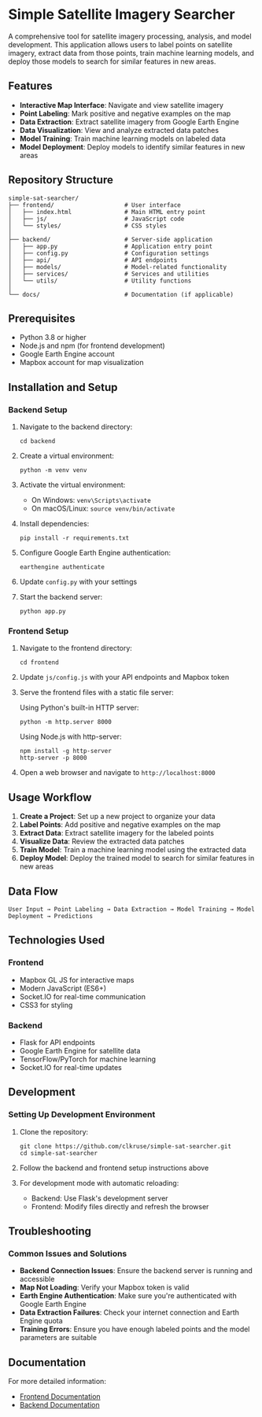 # Simple Satellite Imagery Searcher

A comprehensive tool for satellite imagery processing, analysis, and model development. This application allows users to label points on satellite imagery, extract data from those points, train machine learning models, and deploy those models to search for similar features in new areas.

## Features

- **Interactive Map Interface**: Navigate and view satellite imagery
- **Point Labeling**: Mark positive and negative examples on the map
- **Data Extraction**: Extract satellite imagery from Google Earth Engine
- **Data Visualization**: View and analyze extracted data patches
- **Model Training**: Train machine learning models on labeled data
- **Model Deployment**: Deploy models to identify similar features in new areas

## Repository Structure

```
simple-sat-searcher/
├── frontend/                    # User interface
│   ├── index.html               # Main HTML entry point
│   ├── js/                      # JavaScript code
│   └── styles/                  # CSS styles
│
├── backend/                     # Server-side application
│   ├── app.py                   # Application entry point
│   ├── config.py                # Configuration settings
│   ├── api/                     # API endpoints
│   ├── models/                  # Model-related functionality
│   ├── services/                # Services and utilities
│   └── utils/                   # Utility functions
│
└── docs/                        # Documentation (if applicable)
```

## Prerequisites

- Python 3.8 or higher
- Node.js and npm (for frontend development)
- Google Earth Engine account
- Mapbox account for map visualization

## Installation and Setup

### Backend Setup

1. Navigate to the backend directory:
   ```
   cd backend
   ```

2. Create a virtual environment:
   ```
   python -m venv venv
   ```

3. Activate the virtual environment:
   - On Windows: `venv\Scripts\activate`
   - On macOS/Linux: `source venv/bin/activate`

4. Install dependencies:
   ```
   pip install -r requirements.txt
   ```

5. Configure Google Earth Engine authentication:
   ```
   earthengine authenticate
   ```

6. Update `config.py` with your settings

7. Start the backend server:
   ```
   python app.py
   ```

### Frontend Setup

1. Navigate to the frontend directory:
   ```
   cd frontend
   ```

2. Update `js/config.js` with your API endpoints and Mapbox token

3. Serve the frontend files with a static file server:
   
   Using Python's built-in HTTP server:
   ```
   python -m http.server 8000
   ```
   
   Using Node.js with http-server:
   ```
   npm install -g http-server
   http-server -p 8000
   ```

4. Open a web browser and navigate to `http://localhost:8000`

## Usage Workflow

1. **Create a Project**: Set up a new project to organize your data
2. **Label Points**: Add positive and negative examples on the map
3. **Extract Data**: Extract satellite imagery for the labeled points
4. **Visualize Data**: Review the extracted data patches
5. **Train Model**: Train a machine learning model using the extracted data
6. **Deploy Model**: Deploy the trained model to search for similar features in new areas

## Data Flow

```
User Input → Point Labeling → Data Extraction → Model Training → Model Deployment → Predictions
```

## Technologies Used

### Frontend
- Mapbox GL JS for interactive maps
- Modern JavaScript (ES6+)
- Socket.IO for real-time communication
- CSS3 for styling

### Backend
- Flask for API endpoints
- Google Earth Engine for satellite data
- TensorFlow/PyTorch for machine learning
- Socket.IO for real-time updates

## Development

### Setting Up Development Environment

1. Clone the repository:
   ```
   git clone https://github.com/clkruse/simple-sat-searcher.git
   cd simple-sat-searcher
   ```

2. Follow the backend and frontend setup instructions above

3. For development mode with automatic reloading:
   - Backend: Use Flask's development server
   - Frontend: Modify files directly and refresh the browser

## Troubleshooting

### Common Issues and Solutions

- **Backend Connection Issues**: Ensure the backend server is running and accessible
- **Map Not Loading**: Verify your Mapbox token is valid
- **Earth Engine Authentication**: Make sure you're authenticated with Google Earth Engine
- **Data Extraction Failures**: Check your internet connection and Earth Engine quota
- **Training Errors**: Ensure you have enough labeled points and the model parameters are suitable

## Documentation

For more detailed information:
- [Frontend Documentation](frontend/README.md)
- [Backend Documentation](backend/README.md)